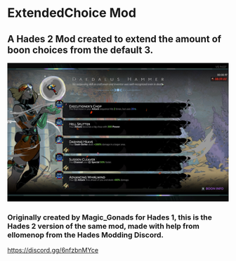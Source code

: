 # ExtendedChoice Mod
## A Hades 2 Mod created to extend the amount of boon choices from the default 3.

![screenshot](Hades2.jpg)

### Originally created by Magic_Gonads for Hades 1, this is the Hades 2 version of the same mod, made with help from ellomenop from the Hades Modding Discord.
https://discord.gg/6nfzbnMYce
